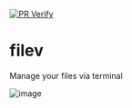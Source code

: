 [![PR Verify](https://github.com/tonirvega/filev/actions/workflows/pr_verify.yml/badge.svg?event=push)](https://github.com/tonirvega/filev/actions/workflows/pr_verify.yml)
# filev
Manage your files via terminal

![image](https://github.com/user-attachments/assets/826f7219-c372-46f5-8f18-2cf3b42adaf7)


